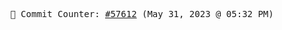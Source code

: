 <p align="center">
    <samp>
        📮 Commit Counter: <a href="https://github.com/Javascript-void0/Javascript-void0/commits/main">#57612</a> (May 31, 2023 @ 05:32 PM)
    </samp>
</p>